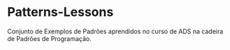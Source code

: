 # Patterns-Lessons
Conjunto de Exemplos de Padrões aprendidos no curso de ADS na cadeira de Padrões de Programação.
